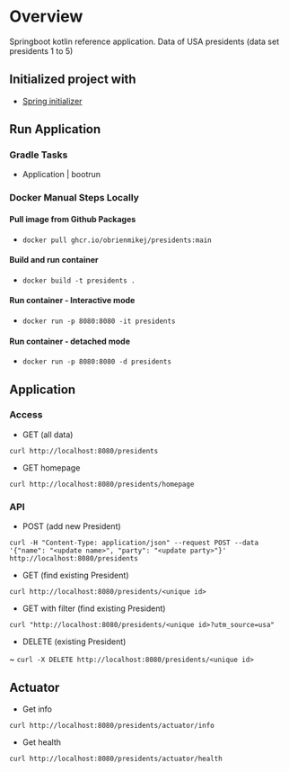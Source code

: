 # Overview

Springboot kotlin reference application. Data of USA presidents (data set presidents 1 to 5)

## Initialized project with

- [Spring initializer](https://start.spring.io)

## Run Application

### Gradle Tasks

- Application | bootrun

### Docker Manual Steps Locally

#### Pull image from Github Packages

- `docker pull ghcr.io/obrienmikej/presidents:main`

#### Build and run container

- `docker build -t presidents .`

#### Run container - Interactive mode

- `docker run -p 8080:8080 -it presidents`

####  Run container - detached mode

- `docker run -p 8080:8080 -d presidents`

## Application

### Access

- GET (all data)

`curl http://localhost:8080/presidents`

- GET homepage

`curl http://localhost:8080/presidents/homepage`

### API

- POST (add new President)

`curl -H "Content-Type: application/json" --request POST --data '{"name": "<update name>", "party": "<update party>"}' http://localhost:8080/presidents`

- GET (find existing President)

`curl http://localhost:8080/presidents/<unique id>`

- GET with filter (find existing President)

`curl "http://localhost:8080/presidents/<unique id>?utm_source=usa"`

- DELETE (existing President)

~ `curl -X DELETE http://localhost:8080/presidents/<unique id>`

## Actuator

- Get info

`curl http://localhost:8080/presidents/actuator/info`

- Get health

`curl http://localhost:8080/presidents/actuator/health`